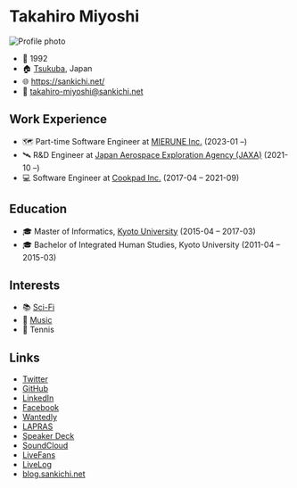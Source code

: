 # Takahiro Miyoshi

![Profile photo](https://www.gravatar.com/avatar/bce862d9ab172a7b03e836640014f6e6?s=256 "Playing the bass guitar at https://osafes.tokyo/archives/2018summer/")

- 🎂 1992
- 🏠 [Tsukuba](https://www.openstreetmap.org/relation/2682891), Japan
- 🌐 https://sankichi.net/
- 📧 takahiro-miyoshi@sankichi.net

## Work Experience

- 🗺️ Part-time Software Engineer at [MIERUNE Inc.](https://www.mierune.co.jp/) (2023-01 –)
- 🛰 R&D Engineer at [Japan Aerospace Exploration Agency (JAXA)](https://www.jaxa.jp/) (2021-10 –)
- 💻 Software Engineer at [Cookpad Inc.](https://info.cookpad.com/) (2017-04 – 2021-09)

## Education

- 🎓 Master of Informatics, [Kyoto University](https://www.kyoto-u.ac.jp/) (2015-04 – 2017-03)
- 🎓 Bachelor of Integrated Human Studies, Kyoto University (2011-04 – 2015-03)

## Interests

- 📚 [Sci-Fi](https://sankichi.net/sci-fi)
- 🎸 [Music](https://sankichi.net/music)
- 🎾 Tennis

## Links

- [Twitter](https://twitter.com/sankichi92)
- [GitHub](https://github.com/sankichi92)
- [LinkedIn](https://www.linkedin.com/in/sankichi92/)
- [Facebook](https://www.facebook.com/sankichi92)
- [Wantedly](https://www.wantedly.com/id/sankichi92)
- [LAPRAS](https://lapras.com/public/sankichi92)
- [Speaker Deck](https://speakerdeck.com/sankichi92)
- [SoundCloud](https://soundcloud.com/sankichi92)
- [LiveFans](https://www.livefans.jp/users/prf/B400c08315071a8f)
- [LiveLog](https://livelog.ku-unplugged.net/members/1)
- [blog.sankichi.net](https://blog.sankichi.net/)
